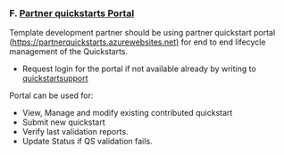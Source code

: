 <font style="Segoe UI">
<h3>F. <u>Partner quickstarts  Portal</u> </h3>
Template  development partner should be using partner quickstart portal (<a href="https://partnerquickstarts.azurewebsites.net)">https://partnerquickstarts.azurewebsites.net)</a> for end to end lifecycle management of the Quickstarts. 

  <ul><li>Request  login for the portal if not available already by writing to <a href="mailto:info@spektrasystems.com">quickstartsupport </a> </li></ul>

Portal  can be used for:<ul>
  <li>View, Manage and modify existing contributed  quickstart</li>
  <li>Submit new quickstart </li>
  <li>Verify last validation reports.</li>
  <li>Update Status if QS validation fails.</li>
</ul>
</font>
